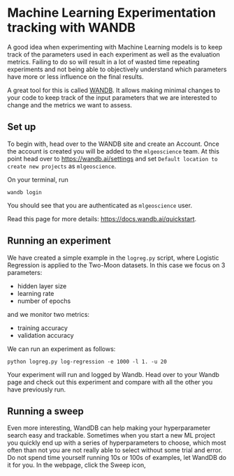 # Machine Learning Experimentation tracking with WANDB

A good idea when experimenting with Machine Learning models is to keep track of the parameters used in 
each experiment as well as the evaluation metrics. Failing to do so will result in a lot of wasted time
repeating experiments and not being able to objectively understand which parameters have more or less
influence on the final results.

A great tool for this is called [WANDB](https://wandb.ai/site). It allows making minimal changes to your
code to keep track of the input parameters that we are interested to change and the metrics we want to 
assess.

## Set up

To begin with, head over to the WANDB site and create an Account. Once the account is created you will be added to the ``mlgeoscience`` team.
At this point head over to https://wandb.ai/settings and set ``Default location to create new projects`` 
as ``mlgeoscience``.

On your terminal, run
```
wandb login
```

You should see that you are authenticated as ``mlgeoscience`` user.

Read this page for more details: https://docs.wandb.ai/quickstart.


## Running an experiment

We have created a simple example in the `logreg.py` script, where Logistic Regression is applied to the 
Two-Moon datasets. In this case we focus on 3 parameters:

- hidden layer size
- learning rate
- number of epochs

and we monitor two metrics:

- training accuracy
- validation accuracy


We can run an experiment as follows:

```
python logreg.py log-regression -e 1000 -l 1. -u 20
```

Your experiment will run and logged by Wandb. Head over to your Wandb page and check out this experiment
and compare with all the other you have previously run.


## Running a sweep

Even more interesting, WandDB can help making your hyperparameter search easy and trackable.
Sometimes when you start a new ML project you quickly end up with a series of hyperparameters to choose,
which most often than not you are not really able to select without some trial and error. Do not spend
time yourself running 10s or 100s of examples, let WandDB do it for you. In the webpage, click the Sweep icon,
